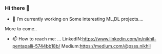 ### Hi there 👋

- 🔭 I’m currently working on 
Some interesting ML,DL projects....

More to come..

- 📫 How to reach me: ...
LinkedIN:https://www.linkedin.com/in/nikhil-pentapalli-5744bb18b/
Medium:https://medium.com/@psss.nikhil


<!--
**psssnikhil/psssnikhil** is a ✨ _special_ ✨ repository because its `README.md` (this file) appears on your GitHub profile.

Here are some ideas to get you started:

- 🔭 I’m currently working on ...
- 🌱 I’m currently learning ...
- 👯 I’m looking to collaborate on ...
- 🤔 I’m looking for help with ...
- 💬 Ask me about ...
- 📫 How to reach me: ...
- 😄 Pronouns: ...
- ⚡ Fun fact: ...
-->
